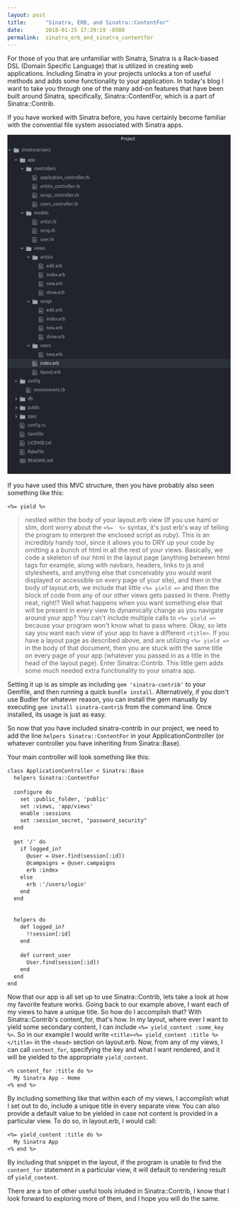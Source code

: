 ```yaml
---
layout: post
title:      "Sinatra, ERB, and Sinatra::ContentFor"
date:       2018-01-25 17:29:19 -0500
permalink:  sinatra_erb_and_sinatra_contentfor
---
```


For those of you that are unfamiliar with Sinatra, Sinatra is a Rack-based DSL (Domain Specific Language) that is utilized in creating web applications. Including Sinatra in your projects unlocks a ton of useful methods and adds some functionality to your application. In today's blog I want to take you through one of the many add-on features that have been built around Sinatra, specifically, Sinatra::ContentFor, which is a part of Sinatra::Contrib.

If you have worked with Sinatra before, you have certainly become familiar with the convential file system associated with Sinatra apps.

![](https://github.com/cboujoukos/sinatra-file-structure/blob/master/sinatra-file-structure.png)

If you have used this MVC structure, then you have probably also seen something like this:
```
<%= yield %>
```
> nestled within the body of your layout.erb view (If you use haml or slim, dont worry about the `<%=  %>` syntax, it's just erb's way of telling the program to interpret the enclosed script as ruby). This is an incredibly handy tool, since it allows you to DRY up your code by omitting a a bunch of html in all the rest of your views. Basically, we code a skeleton of our html in the layout page (anything between html <head> tags for example, along with navbars, headers, links to js and stylesheets, and anything else that conceivably you would want displayed or accessible on every page of your site), and then in the body of layout.erb, we include that little `<%= yield =>` and then the block of code from any of our other views gets passed in there. Pretty neat, right!? Well what happens when you want something else that will be present in every view to dynamically change as you navigate around your app? You can't include multiple calls to `<%= yield =>` because your program won't know what to pass where. Okay, so lets say you want each view of your app to have a different `<title>`. If you have a layout page as described above, and are utilizing `<%= yield =>` in the body of that document, then you are stuck with the same title on every page of your app (whatever you passed in as a title in the head of the layout page). Enter Sinatra::Contrib. This little gem adds some much needed extra functionality to your sinatra app.

Setting it up is as simple as including `gem 'sinatra-contrib'` to your Gemfile, and then running a quick `bundle install`. Alternatively, if you don't use Budler for whatever reason, you can install the gem manually by executing `gem install sinatra-contrib` from the command line. Once installed, its usage is just as easy. 

So now that you have included sinatra-contrib in our project, we need to add the line `helpers Sinatra::ContentFor` in your ApplicationController (or whatever controller you have inheriting from Sinatra::Base).

Your main controller will look something like this:

```
class ApplicationController < Sinatra::Base
  helpers Sinatra::ContentFor

  configure do
    set :public_folder, 'public'
    set :views, 'app/views'
    enable :sessions
    set :session_secret, "password_security"
  end

  get '/' do
    if logged_in?
      @user = User.find(session[:id])
      @campaigns = @user.campaigns
      erb :index
    else
      erb :'/users/login'
    end
  end


  helpers do
    def logged_in?
      !!session[:id]
    end

    def current_user
      User.find(session[:id])
    end
  end
end

```

Now that our app is all set up to use Sinatra::Contrib, lets take a look at how my favorite feature works. Going back to our example above, I want each of my views to have a unique title. So how do I accomplish that? With Sinatra::Contrib's content_for, that's how. In my layout, where ever I want to yield some secondary content, I can include `<%= yield_content :some_key %>`. So in our example I would write `<title><%= yield_content :title %></title>` in the `<head>` section on layout.erb. Now, from any of my views, I can call `content_for`, specifying the key and what I want rendered, and it will be yielded to the appropriate `yield_content`.
```
<% content_for :title do %>
  My Sinatra App - Home
<% end %>
```
By including something like that within each of my views, I accomplish what I set out to do, include a unique title in every separate view. You can also provide a default value to be yielded in case not content is provided in a particular view. To do so, in layout.erb, I would call:
```
<%= yield_content :title do %>
  My Sinatra App
<% end %>
```
By including that snippet in the layout, if the program is unable to find the` content_for` statement in a particular view, it will default to rendering result of `yield_content`.

There are a ton of other useful tools inluded in Sinatra::Contrib, I know that I look forward to exploring more of them, and I hope you will do the same.


